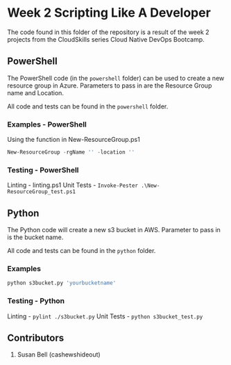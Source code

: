# Week 2 Scripting Like A Developer

The code found in this folder of the repository is a result of the week 2 projects from the CloudSkills series Cloud Native DevOps Bootcamp.

## PowerShell

The PowerShell code (in the `powershell` folder) can be used to create a new resource group in Azure. Parameters to pass in are the Resource Group name and Location.

All code and tests can be found in the `powershell` folder.

### Examples - PowerShell

Using the function in New-ResourceGroup.ps1

```PowerShell
New-ResourceGroup -rgName '' -location ''
```

### Testing - PowerShell

Linting - linting.ps1
Unit Tests - `Invoke-Pester .\New-ResourceGroup_test.ps1`

## Python

The Python code will create a new s3 bucket in AWS. Parameter to pass in is the bucket name.

All code and tests can be found in the `python` folder.

### Examples

```Python
python s3bucket.py 'yourbucketname'
```

### Testing - Python

Linting - `pylint ./s3bucket.py`
Unit Tests - `python s3bucket_test.py`

## Contributors

1. Susan Bell (cashewshideout)
